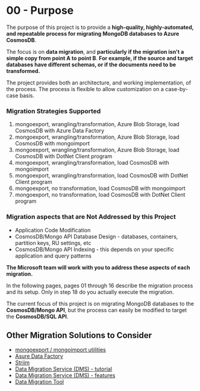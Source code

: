 # 00 - Purpose

The purpose of this project is to provide a **high-quality, highly-automated, and repeatable process for migrating MongoDB databases to Azure CosmosDB**.

The focus is on **data migration**, 
and **particularly if the migration isn't a simple copy from point A to point B**.
**For example, if the source and target databases have different schemas, or if the documents need to be transformed.**

The project provides both an architecture, and working implementation, of the process.
The process is flexible to allow customization on a case-by-case basis.

### Migration Strategies Supported

1) mongoexport, wrangling/transformation, Azure Blob Storage, load CosmosDB with Azure Data Factory
1) mongoexport, wrangling/transformation, Azure Blob Storage, load CosmosDB with mongoimport
3) mongoexport, wrangling/transformation, Azure Blob Storage, load CosmosDB with DotNet Client program
4) mongoexport, wrangling/transformation, load CosmosDB with mongoimport
5) mongoexport, wrangling/transformation, load CosmosDB with DotNet Client program
6) mongoexport, no transformation, load CosmosDB with mongoimport
7) mongoexport, no transformation, load CosmosDB with DotNet Client program

### Migration aspects that are Not Addressed by this Project

- Application Code Modification
- CosmosDB/Mongo API Database Design - databases, containers, partition keys, RU settings, etc
- CosmosDB/Mongo API Indexing - this depends on your specific application and query patterns

**The Microsoft team will work with you to address these aspects of each migration.**

In the following pages, pages 01 through 16 describe the migration process and its
setup.  Only in step 18 do you actually execute the migration.

The current focus of this project is on migrating MongoDB databases to the 
**CosmosDB/Mongo API**, but the process can easily be modified to target the
**CosmosDB/SQL API**.

## Other Migration Solutions to Consider

- [mongoexport / mongoimport utilities](https://docs.mongodb.com/database-tools/mongoexport/)
- [Asure Data Factory](https://azure.microsoft.com/en-us/services/data-factory/)
- [Striim](https://www.striim.com/docs/en/mongodb.html)
- [Data Migration Service (DMS) - tutorial](https://docs.microsoft.com/en-us/azure/dms/tutorial-mongodb-cosmos-db)
- [Data Migration Service (DMS) - features](https://azure.microsoft.com/en-us/services/database-migration/#features) 
- [Data Migration Tool](https://docs.microsoft.com/en-us/azure/cosmos-db/import-data)
